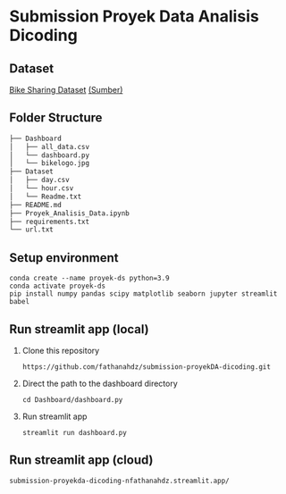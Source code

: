 # Submission Proyek Data Analisis Dicoding

## Dataset
[Bike Sharing Dataset](https://drive.google.com/file/d/1RaBmV6Q6FYWU4HWZs80Suqd7KQC34diQ/view?usp=sharing) [(Sumber)](https://www.kaggle.com/datasets/lakshmi25npathi/bike-sharing-dataset)

## Folder Structure
```bash
├── Dashboard
│   ├── all_data.csv
│   └── dashboard.py
│   └── bikelogo.jpg
├── Dataset
│   ├── day.csv
│   └── hour.csv
│   └── Readme.txt
├── README.md
├── Proyek_Analisis_Data.ipynb
├── requirements.txt
└── url.txt
```

## Setup environment
```
conda create --name proyek-ds python=3.9
conda activate proyek-ds
pip install numpy pandas scipy matplotlib seaborn jupyter streamlit babel
```

## Run streamlit app (local)
1. Clone this repository
   ```
   https://github.com/fathanahdz/submission-proyekDA-dicoding.git
   ```
2. Direct the path to the dashboard directory
   ```
   cd Dashboard/dashboard.py
   ```
3. Run streamlit app
   ```
   streamlit run dashboard.py
   ```

## Run streamlit app (cloud)
```
submission-proyekda-dicoding-nfathanahdz.streamlit.app/
```
